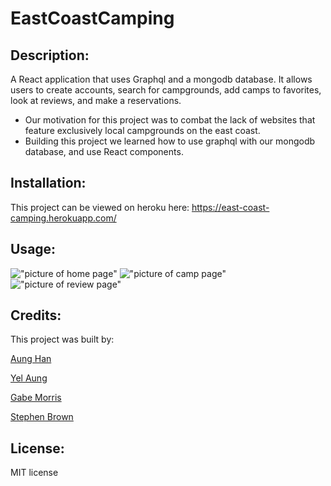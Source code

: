 # EastCoastCamping

## Description:
  
A React application that uses Graphql and a mongodb database. It allows users to create accounts, search for campgrounds, 
add camps to favorites, look at reviews, and make a reservations.
  - Our motivation for this project was to combat the lack of websites that feature exclusively local campgrounds on the east coast. 
  - Building this project we learned how to use graphql with our mongodb database, and use React components.
  
## Installation:
This project can be viewed on heroku here: https://east-coast-camping.herokuapp.com/

## Usage:
!["picture of home page"](../client/readmeImages/home-page.png)
!["picture of camp page"](../client/readmeImages/camp-page.png)
!["picture of review page"](../client/readmeImages/review-page.png)

## Credits:
This project was built by:

[Aung Han](https://github.com/Aungphyohan5)

[Yel Aung](https://github.com/Yelzaw)

[Gabe Morris](https://github.com/Mo2207)

[Stephen Brown](https://github.com/stephenrbrownnb)


## License:
MIT license
